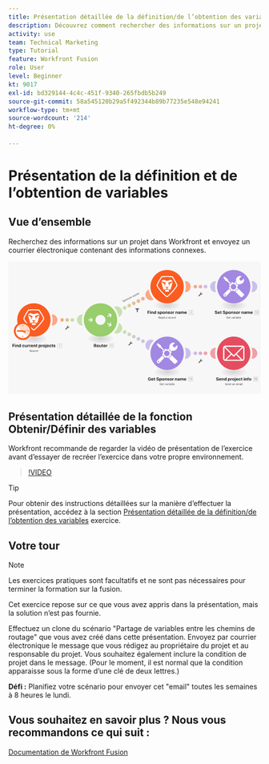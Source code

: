 ```yaml
---
title: Présentation détaillée de la définition/de l’obtention des variables
description: Découvrez comment rechercher des informations sur un projet dans Workfront et envoyer un courrier électronique contenant des informations connexes dans [!DNL Adobe Workfront Fusion].
activity: use
team: Technical Marketing
type: Tutorial
feature: Workfront Fusion
role: User
level: Beginner
kt: 9017
exl-id: bd329144-4c4c-451f-9340-265fbdb5b249
source-git-commit: 58a545120b29a5f492344b89b77235e548e94241
workflow-type: tm+mt
source-wordcount: '214'
ht-degree: 0%

---
```


# Présentation de la définition et de l’obtention de variables

## Vue d’ensemble

Recherchez des informations sur un projet dans Workfront et envoyez un courrier électronique contenant des informations connexes.

![Une image du scénario Fusion](assets/universal-connectors-and-routing-8.png)

## Présentation détaillée de la fonction Obtenir/Définir des variables

Workfront recommande de regarder la vidéo de présentation de l’exercice avant d’essayer de recréer l’exercice dans votre propre environnement.

>[!VIDEO](https://video.tv.adobe.com/v/335276/?quality=12)

>[!TIP]
>
>Pour obtenir des instructions détaillées sur la manière d’effectuer la présentation, accédez à la section [Présentation détaillée de la définition/de l’obtention des variables](https://experienceleague.adobe.com/docs/workfront-learn/tutorials-workfront/fusion/exercises/set-get-variables.html?lang=en) exercice.

## Votre tour

>[!NOTE]
>
>Les exercices pratiques sont facultatifs et ne sont pas nécessaires pour terminer la formation sur la fusion.

Cet exercice repose sur ce que vous avez appris dans la présentation, mais la solution n’est pas fournie.

Effectuez un clone du scénario &quot;Partage de variables entre les chemins de routage&quot; que vous avez créé dans cette présentation. Envoyez par courrier électronique le message que vous rédigez au propriétaire du projet et au responsable du projet. Vous souhaitez également inclure la condition de projet dans le message. (Pour le moment, il est normal que la condition apparaisse sous la forme d’une clé de deux lettres.)

**Défi :** Planifiez votre scénario pour envoyer cet &quot;email&quot; toutes les semaines à 8 heures le lundi.

## Vous souhaitez en savoir plus ? Nous vous recommandons ce qui suit :

[Documentation de Workfront Fusion](https://experienceleague.adobe.com/docs/workfront/using/adobe-workfront-fusion/workfront-fusion-2.html?lang=en)
